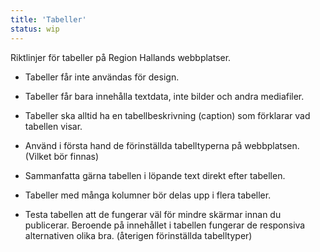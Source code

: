 ```yaml
---
title: 'Tabeller'
status: wip
---
```

Riktlinjer för tabeller på Region Hallands webbplatser.

  - Tabeller får inte användas för design.

  - Tabeller får bara innehålla textdata, inte bilder och andra mediafiler.

  - Tabeller ska alltid ha en tabellbeskrivning (caption) som förklarar vad tabellen visar.

  - Använd i första hand de förinställda tabelltyperna på webbplatsen. (Vilket bör finnas)

  - Sammanfatta gärna tabellen i löpande text direkt efter tabellen.

  - Tabeller med många kolumner bör delas upp i flera tabeller.

  - Testa tabellen att de fungerar väl för mindre skärmar innan du publicerar. Beroende på innehållet i tabellen fungerar de responsiva alternativen olika bra. (återigen förinställda tabelltyper)
